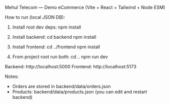 Mehul Telecom — Demo eCommerce (Vite + React + Tailwind + Node ESM)

How to run (local JSON DB):
1. Install root dev deps:
   npm install

2. Install backend:
   cd backend
   npm install

3. Install frontend:
   cd ../frontend
   npm install

4. From project root run both:
   cd ..
   npm run dev

Backend: http://localhost:5000
Frontend: http://localhost:5173

Notes:
- Orders are stored in backend/data/orders.json
- Products: backend/data/products.json (you can edit and restart backend)